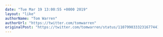 ```yaml
---
date: "Tue Mar 19 13:00:55 +0000 2019"
layout: "like"
authorName: "Tom Warren"
authorUrl: "https://twitter.com/tomwarren"
originalPost: "https://twitter.com/tomwarren/status/1107990333231677441"
---
```

